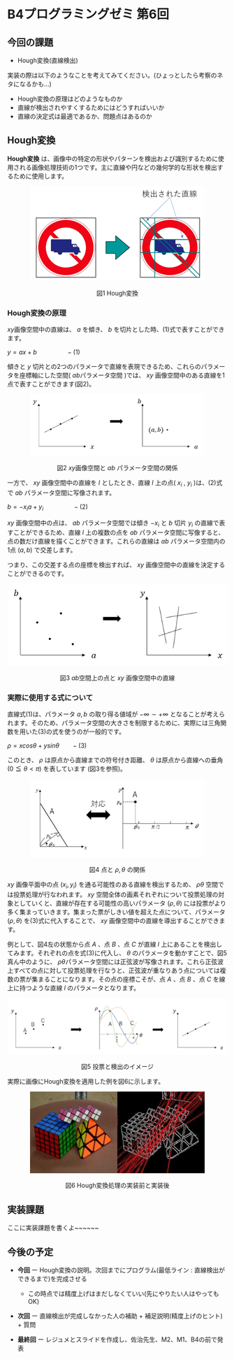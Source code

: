 
# B4プログラミングゼミ 第6回

## 今回の課題
* Hough変換(直線検出)

実装の際は以下のようなことを考えてみてください。(ひょっとしたら考察のネタになるかも...)

- Hough変換の原理はどのようなものか
- 直線が検出されやすくするためにはどうすればいいか
- 直線の決定式は最適であるか、問題点はあるのか

##  Hough変換

**Hough変換** は、画像中の特定の形状やパターンを検出および識別するために使用される画像処理技術の1つです。主に直線や円などの幾何学的な形状を検出するために使用します。

<div style="text-align: center;">
<img src="semi_img/6_example.png" width = "400">

図1 Hough変換

</div>

###  Hough変換の原理

$xy$画像空間中の直線は、 $a$ を傾き、 $b$ を切片とした時、(1)式で表すことができます。

$y = ax + b \ \ \ \ \ \ \ \ \ \ \ \ \ \ \ \ \  - (1)$


傾きと $y$ 切片との2つのパラメータで直線を表現できるため、これらのパラメータを座標軸にした空間( $ab$パラメータ空間 )では、 $xy$ 画像空間中のある直線を1点で表すことができます(図2)。

<div style="text-align: center;">
<img src="semi_img/6_xy.png" width = "400">

図2 $xy$画像空間と $ab$ パラメータ空間の関係
</div>

一方で、 $xy$ 画像空間中の直線を $l$ としたとき、直線 $l$ 上の点( $x_i$ , $y_i$ )は、(2)式で $ab$ パラメータ空間に写像されます。

$b = -x_i a + y_i \ \ \ \ \ \ \ \ \ \ \ \ \ \ \ \ \  - (2)$

 $xy$ 画像空間中の点は、 $ab$ パラメータ空間では傾き $-x_i$ と $b$ 切片 $y_i$ の直線で表すことができるため、直線 $l$ 上の複数の点を $ab$ パラメータ空間に写像すると、点の数だけ直線を描くことができます。これらの直線は $ab$ パラメータ空間内の1点 $(a, b)$ で交差します。

つまり、この交差する点の座標を検出すれば、 $xy$ 画像空間中の直線を決定することができるのです。


<div style="text-align: center;">
<img src="semi_img/6_ab2xy.png">

図3 $ab$空間上の点と $xy$ 画像空間中の直線

</div>

### 実際に使用する式について
直線式(1)は、パラメータ $a, b$ の取り得る値域が $- \infty \sim + \infty$ となることが考えられます。そのため、パラメータ空間の大きさを制限するために、実際には三角関数を用いた(3)の式を使うのが一般的です。

$\rho = x cos \theta + y sin \theta \ \ \ \ \ \ \ - (3)$

このとき、 $\rho$ は原点から直線までの符号付き距離、 $\theta$ は原点から直線への垂角 $(0 \leqq \theta < \pi)$ を表しています (図3を参照)。


<div style="text-align: center;">
<img src="semi_img/6_line.png" width = "400">

図4 点と $ρ,θ$ の関係

</div>

 $xy$ 画像平面中の点 $(x_i, y_i)$ を通る可能性のある直線を検出するため、 $ρθ$ 空間では投票処理が行なわれます。 $xy$ 空間全体の画素それぞれについて投票処理の対象としていくと、直線が存在する可能性の高いパラメータ $(ρ,θ)$ には投票がより多く集まっていきます。集まった票がしきい値を超えた点について、パラメータ $(\rho, \theta)$ を(3)式に代入することで、 $xy$ 画像空間中の直線を導出することができます。


例として、図4左の状態から点 $A$ 、点 $B$ 、点 $C$ が直線 $l$ 上にあることを検出してみます。それぞれの点を式(3)に代入し、 $\theta$ のパラメータを動かすことで、図5真ん中のように、 $\rho  \theta$パラメータ空間には正弦波が写像されます。これら正弦波上すべての点に対して投票処理を行なうと、正弦波が重なりあう点については複数の票が集まることになります。その点の座標こそが、点 $A$ 、点 $B$ 、点 $C$ を線上に持つような直線 $l$ のパラメータとなります。

<div style="text-align: center;">
<img src="semi_img/6_graph.png">

図5 投票と検出のイメージ
</div>

実際に画像にHough変換を適用した例を図6に示します。


<div style="text-align: center;">
<img src="semi_img/6_detected.png" width = "400">

図6 Hough変換処理の実装前と実装後
</div>



## 実装課題
ここに実装課題を書くよ~~~~~~




## 今後の予定
* **今回** ー Hough変換の説明。次回までにプログラム(最低ライン : 直線検出ができるまで)を完成させる
  * この時点では精度上げはまだしなくていい(先にやりたい人はやってもOK)

* **次回** ー 直線検出が完成しなかった人の補助 + 補足説明(精度上げのヒント) + 質問

* **最終回** ー レジュメとスライドを作成し、佐治先生、M2、M1、B4の前で発表　




